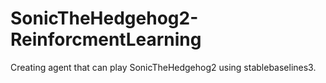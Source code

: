 # SonicTheHedgehog2-ReinforcmentLearning
Creating agent that can play SonicTheHedgehog2 using stablebaselines3.
